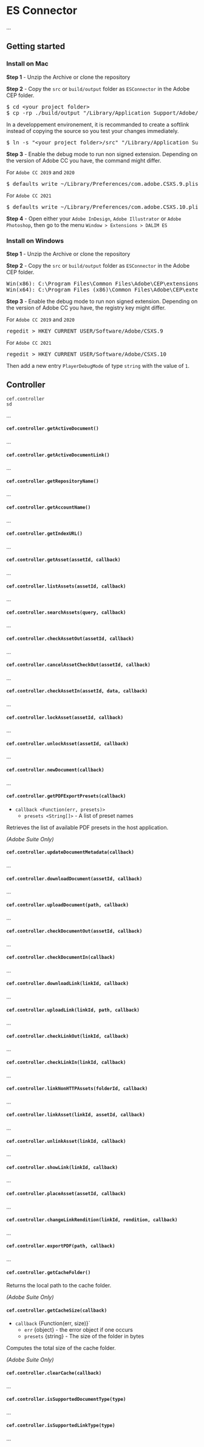 # ES Connector

...
## Getting started

### Install on Mac

**Step 1** - Unzip the Archive or clone the repository

**Step 2** - Copy the `src` or `build/output` folder as `ESConnector` in the Adobe CEP folder.
<pre>
$ cd &lt;your project folder&gt;
$ cp -rp ./build/output "/Library/Application Support/Adobe/CEP/extensions/ESConnector"
</pre>

In a developpement environement, it is recommanded to create a softlink instead of copying the source so you test your changes immediately.
<pre>
$ ln -s "&lt;your project folder&gt;/src" "/Library/Application Support/Adobe/CEP/extensions/ESConnector"
</pre> 

**Step 3** - Enable the debug mode to run non signed extension. Depending on the version of Adobe CC you have, the command might differ.

For `Adobe CC 2019` and `2020`
<pre>
$ defaults write ~/Library/Preferences/com.adobe.CSXS.9.plist PlayerDebugMode 1
</pre>

For `Adobe CC 2021`
<pre>
$ defaults write ~/Library/Preferences/com.adobe.CSXS.10.plist PlayerDebugMode 1
</pre>

**Step 4** - Open either your `Adobe InDesign`, `Adobe Illustrator` or `Adobe Photoshop`, then go to the menu `Window > Extensions > DALIM ES`

### Install on Windows

**Step 1** - Unzip the Archive or clone the repository

**Step 2** - Copy the `src` or `build/output` folder as `ESConnector` in the Adobe CEP folder.
<pre>
Win(x86): C:\Program Files\Common Files\Adobe\CEP\extensions
Win(x64): C:\Program Files (x86)\Common Files\Adobe\CEP\extensions
</pre>

**Step 3** - Enable the debug mode to run non signed extension. Depending on the version of Adobe CC you have, the registry key might differ.

For `Adobe CC 2019` and `2020`
<pre>
regedit > HKEY_CURRENT_USER/Software/Adobe/CSXS.9
</pre>
For `Adobe CC 2021`
<pre>
regedit > HKEY_CURRENT_USER/Software/Adobe/CSXS.10
</pre>
Then add a new entry `PlayerDebugMode` of type `string` with the value of `1`.

## Controller

    cef.controller
	sd
...


#### `cef.controller.getActiveDocument()`
...
#### `cef.controller.getActiveDocumentLink()`
...
#### `cef.controller.getRepositoryName()`
...
#### `cef.controller.getAccountName()`
...
#### `cef.controller.getIndexURL()`
...
#### `cef.controller.getAsset(assetId, callback)`
...
#### `cef.controller.listAssets(assetId, callback)`
...
#### `cef.controller.searchAssets(query, callback)`
...
#### `cef.controller.checkAssetOut(assetId, callback)`
...
#### `cef.controller.cancelAssetCheckOut(assetId, callback)`
...
#### `cef.controller.checkAssetIn(assetId, data, callback)`
...	
#### `cef.controller.lockAsset(assetId, callback)`
...
#### `cef.controller.unlockAsset(assetId, callback)`
...
#### `cef.controller.newDocument(callback)`
...
#### `cef.controller.getPDFExportPresets(callback)`
* `callback <Function(err, presets)>`
	* `presets <String[]>` -  A list of preset names

Retrieves the list of available PDF presets in the host application.

*(Adobe Suite Only)*

#### `cef.controller.updateDocumentMetadata(callback)`
...
#### `cef.controller.downloadDocument(assetId, callback)`
...
#### `cef.controller.uploadDocument(path, callback)`
...
#### `cef.controller.checkDocumentOut(assetId, callback)`
...
#### `cef.controller.checkDocumentIn(callback)`
...
#### `cef.controller.downloadLink(linkId, callback)`
...
#### `cef.controller.uploadLink(linkId, path, callback)`
...
#### `cef.controller.checkLinkOut(linkId, callback)`
...
#### `cef.controller.checkLinkIn(linkId, callback)`
...
#### `cef.controller.linkNonHTTPAssets(folderId, callback)`
...
#### `cef.controller.linkAsset(linkId, assetId, callback)`
...
#### `cef.controller.unlinkAsset(linkId, callback)`
...	
#### `cef.controller.showLink(linkId, callback)`
...
#### `cef.controller.placeAsset(assetId, callback)`
...
#### `cef.controller.changeLinkRendition(linkId, rendition, callback)`
...
#### `cef.controller.exportPDF(path, callback)`
...
#### `cef.controller.getCacheFolder()`
Returns the local path to the cache folder.

*(Adobe Suite Only)*

#### `cef.controller.getCacheSize(callback)`
* `callback` {Function(err, size)}`
	* `err` {object} - the error object if one occurs
	* `presets` {string} -  The size of the folder in bytes

Computes the total size of the cache folder.

*(Adobe Suite Only)*

#### `cef.controller.clearCache(callback)`
...
#### `cef.controller.isSupportedDocumentType(type)`
...
#### `cef.controller.isSupportedLinkType(type)`
...
